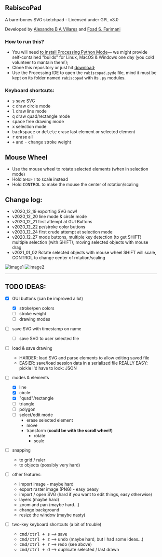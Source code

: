 ## RabiscoPad

A bare-bones SVG sketchpad - Licensed under GPL v3.0

Developed by [Alexandre B A Villares](http://twitter.com/villares) and [Foad S. Farimani](https://twitter.com/fsfarimani)

### How to run this?

- You will need [to install Processing Python Mode](https://abav.lugaralgum.com/como-instalar-o-processing-modo-python/index-EN.html)— we might provide self-contained "builds" for Linux, MacOS & Windows one day (you cold volunteer to mantain them!);
- Clone this repository or just hit [download](https://github.com/villares/rabiscopad/archive/main.zip);
- Use the Processing IDE to open the `rabiscopad.pyde` file, mind it must be kept on its folder named `rabiscopad` with its `.py` modules.

### Keyboard shortcuts:

- <kbd>s</kbd> save SVG
- <kbd>c</kbd> draw circle mode
- <kbd>l</kbd> draw line mode
- <kbd>q</kbd> draw quad/rectangle mode
- <kbd>space</kbd> free drawing mode
- <kbd>x</kbd> selection mode
- <kbd>backspace</kbd> or <kbd>delete</kbd> erase last element or selected element
- <kbd>r</kbd> erase all
- <kbd>+</kbd> and <kbd>-</kbd> change stroke weight

## Mouse Wheel

- Use the mouse wheel to rotate selected elements (when in selection mode)
- Hold <kbd>SHIFT</kbd> to scale instead
- Hold <kbd>CONTROL</kbd> to make the mouse the center of rotation/scaling

## Change log:

- v2020_12_19 exporting SVG now!
- v2020_12_20 line mode & circle mode
- v2020_12_21 first attempt at GUI Buttons
- v2020_12_22 pe/stroke color buttons
- v2020_12_24 first crude attempt at selection mode
- v2020_12_27 mode buttons, multiple key detection (to get SHIFT)
	multiple selection (with SHIFT), moving selected objects with mouse drag
- v2021_01_02 Rotate selected objects with mouse wheel SHIFT will scale,
	CONTROL to change center of rotation/scaling

![image1](docs/assets/readme_animation1.gif)
![image2](docs/assets/readme_animation2.gif)

---

## TODO IDEAS:

- [X] GUI buttons (can be improved a lot)
    - [X] stroke/pen colors
    - [ ] stroke weight
    - [ ] drawing modes 
	
- [ ] save SVG with timestamp on name
	- [ ] save SVG to user selected file

- [ ] load & save drawing
	- HARDER: load SVG and parse elements to allow editing saved file
	- EASIER: save/load session data in a serialized file
		REALLY EASY: pickle
		I'd have to look: JSON

- [ ] modes & elements
	- [X] line
	- [X] circle
	- [X] "quad"/rectangle
	- [ ] triangle
	- [ ] polygon
	- [ ] select/edit mode
		- erase selected element
		- move
		- transform (**could be with the scroll wheel!**)
		   - rotate
		   - scale

- [ ] snapping
	- to grid / ruler
	- to objects (possibly very hard)

- [ ] other features:
	- import image - maybe hard
	- export raster image (PNG) - easy peasy
	- import / open SVG (hard if you want to edit things, easy otherwise)
	- layers (maybe hard)
	- zoom and pan (maybe hard...)
	- change background
	- resize the window (maybe nasty)
	
- [ ] two-key keyboard shortcuts (a bit of trouble)
	- <kbd>cmd/ctrl + s</kbd> --> save
	- <kbd>cmd/ctrl + z</kbd> --> undo (maybe hard, but I had some ideas...)
	- <kbd>cmd/ctrl + r</kbd> --> redo (see above)
	- <kbd>cmd/ctrl + d</kbd> --> duplicate selected / last drawn 
	



